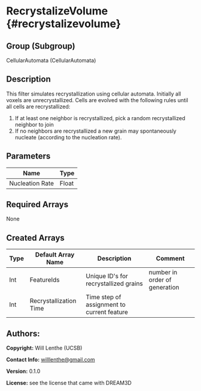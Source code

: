 RecrystalizeVolume {#recrystalizevolume}
=====

## Group (Subgroup) ##
CellularAutomata (CellularAutomata)


## Description ##
This filter simulates recrystallization using cellular automata. Initially all voxels are unrecrystallized. Cells are evolved with the following rules until all cells are recrystallized:
	
1. If at least one neighbor is recrystallized, pick a random recrystallized neighbor to join
2. If no neighbors are recrystallized a new grain may spontaneously nucleate (according to the nucleation rate).


## Parameters ##
| Name             | Type |
|------------------|------|
| Nucleation Rate | Float |

## Required Arrays ##
None


## Created Arrays ##

| Type | Default Array Name | Description | Comment |
|------|--------------------|-------------|---------|
| Int  | FeatureIds           | Unique ID's for recrystallized grains | number in order of generation   |
| Int  | Recrystallization Time           | Time step of assignment to current feature |  |



## Authors: ##

**Copyright:** Will Lenthe (UCSB)

**Contact Info:** willlenthe@gmail.com

**Version:** 0.1.0

**License:**  see the license that came with DREAM3D


